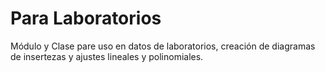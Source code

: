 # Para Laboratorios

Módulo y Clase pare uso en datos de laboratorios, creación de diagramas de insertezas y ajustes lineales y polinomiales.
